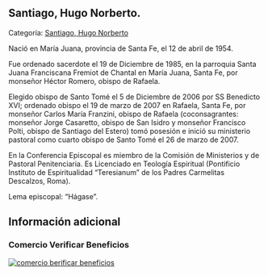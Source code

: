 ## Santiago, Hugo Norberto.

Categoría: [Santiago, Hugo Norberto](http://descubrircorrientes.com.ar/2012/index.php/3079-biografias/r-s-t-u-v-x-y-z/santiago-hugo-norberto)

Nació en María Juana, provincia de Santa Fe, el 12 de abril de 1954.

Fue ordenado sacerdote el 19 de Diciembre de 1985, en la parroquia Santa Juana Franciscana Fremiot de Chantal en María Juana, Santa Fe, por monseñor Héctor Romero, obispo de Rafaela.

Elegido obispo de Santo Tomé el 5 de Diciembre de 2006 por SS Benedicto XVI; ordenado obispo el 19 de marzo de 2007 en Rafaela, Santa Fe, por monseñor Carlos María Franzini, obispo de Rafaela (coconsagrantes: monseñor Jorge Casaretto, obispo de San Isidro y monseñor Francisco Polti, obispo de Santiago del Estero) tomó posesión e inició su ministerio pastoral como cuarto obispo de Santo Tomé el 26 de marzo de 2007.

En la Conferencia Episcopal es miembro de la Comisión de Ministerios y de Pastoral Penitenciaria. Es Licenciado en Teología Espiritual (Pontificio Instituto de Espiritualidad “Teresianum” de los Padres Carmelitas Descalzos, Roma).

Lema episcopal: “Hágase”.

## Información adicional

### Comercio Verificar Beneficios

[![comercio berificar beneficios](http://descubrircorrientes.com.ar/2012/index.php/3079-biografias/r-s-t-u-v-x-y-z/images/botones_beneficios/comercio_berificar_beneficios.png)](http://descubrircomercio.zapto.org/)